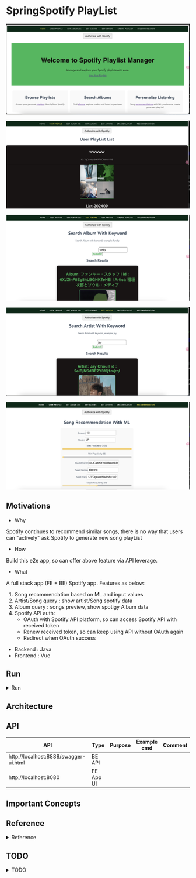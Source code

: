 # SpringSpotify PlayList

<p align="center"><img src ="./doc/pic/spotify_app_1.png"></p>

<p align="center"><img src ="./doc/pic/spotify_app_2.png"></p>

<p align="center"><img src ="./doc/pic/spotify_app_3.png"></p>

<p align="center"><img src ="./doc/pic/spotify_app_4.png"></p>

<p align="center"><img src ="./doc/pic/spotify_app_5.png"></p>

## Motivations

- Why

Spotify continues to recommend similar songs, there is no way that users can "actively" ask Spotify to generate new song playList

- How

Build this e2e app, so can offer above feature via API leverage.


- What

A full stack app (FE + BE) Spotify app. Features as below:
1. Song recommendation based on ML and input values
2. Artist/Song query : show artist/Song spotify data
3. Album query : songs preview, show spotigy Album data
4. Spotify API auth:
	- OAuth with Spotify API platform, so can access Spotify API with received token
	- Renew received token, so can keep using API without OAuth again
	- Redirect when OAuth success

- Backend : Java
- Frontend : Vue

## Run

<details>
<summary>Run</summary>

### Prerequisite

Step 1. Register developer account at [Spotify API platform](https://developer.spotify.com/documentation/web-api)
Step 2. Setup Spotify Api key
	- Update `spotify.clientSecret`, `spotify.clientId` at [application.properties](https://github.com/yennanliu/SpringPlayground/blob/main/springSpotifyPlayList/backend/SpotifyPlayList/src/main/resources/application.properties#L5)
Step 3. update Auth Redirect URL at [Spotify API platform](https://developer.spotify.com/documentation/web-api)
Step 4. update `baseURL` at FE app:
	- https://github.com/yennanliu/SpringPlayground/blob/main/springSpotifyPlayList/frontend/spotify-playlist-ui/src/App.vue#L33
Step 5. update `spotify.redirectURL` at BE app (same as the one setup as step 3):
	- https://github.com/yennanliu/SpringPlayground/blob/main/springSpotifyPlayList/backend/SpotifyPlayList/src/main/resources/application.properties#L6

### Run via Docker
```bash
docker-compose up
```

### Run manually
```bash

#------------------------
# BE
#------------------------
# build
cd springSpotifyPlayList/backend/SpotifyPlayList
mvn package

# run
java -jar target/springSpotifyPlayList-0.0.1-SNAPSHOT.jar


#------------------------
# FE
#------------------------
cd /springSpotifyPlayList/frontend/spotify-playlist-ui
npm run serve
```

- Docker cmd
```bash
#------------------------
# CLEAN DOCKER DATA
#------------------------
docker rm -f $(docker ps -aq)
# Remove all images
docker rmi -f $(docker images -q)
# remove all containers in docker
docker rm -f $(docker ps -a -q)
# remove all images in docker
docker rmi -f $(docker images -q -a)


# remove all docker data
docker system prune

#------------------------
# DOCKER LOGS
#------------------------
# check docker logs

docker logs <container_id>
```

</details>

## Architecture


## API

| API | Type | Purpose | Example cmd | Comment|
| ----- | -------- | ---- | ----- | ---- |
| http://localhost:8888/swagger-ui.html |  BE API | | |
| http://localhost:8080 |  FE App UI | | |


## Important Concepts

## Reference

<details>
<summary>Reference</summary>

- Java client
	- https://github.com/spotify-web-api-java/spotify-web-api-java
- Doc
	- https://spotify-web-api-java.github.io/spotify-web-api-java/

- Libaray
	- https://github.com/spotify-web-api-java/spotify-web-api-java
	- Recommendation
		- https://github.com/spotify-web-api-java/spotify-web-api-java/blob/76d69b152cb17e7b8d7ea56b58f0a9b078774708/examples/data/browse/GetRecommendationsExample.java#L5
		- https://spotify-web-api-java.github.io/spotify-web-api-java/se/michaelthelin/spotify/model_objects/specification/Recommendations.html

- Recommendations API
	- https://developer.spotify.com/documentation/web-api/reference/get-recommendations

- get song feature
	- https://developer.spotify.com/documentation/web-api/reference/get-audio-features

- Code example
	- https://jitpack.io/p/lbengzon/spotify-web-api-java
	- https://github.com/yennanliu/nelson/blob/master/server.js#L88

- Other project
	- https://nelson.glitch.me/#
	- https://github.com/hardikSinghBehl/spotifyApiSpring/tree/master


- ML ref notebook
	- https://github.com/yennanliu/SpringPlayground/blob/main/springSpotifyPlayList/doc/Spotify_ApI_call_demo.ipynb?fbclid=IwAR1ZhL081euAUCeB54kaMMNqCHBN1HnuLLTYpnpjNHAf4MMFW8VkgdP5N1o
	- https://medium.com/@shruti.somankar/building-a-music-recommendation-system-using-spotify-api-and-python-f7418a21fa41


</details>


## TODO

<details>
<summary>TODO</summary>

1. code refactor
	- dep injection : `spotifyApi`
2. integrate with chatGPT
3. CICD
4. UI redesign
5. prepare config for ec2 deployment
	- FE:
		- BASE_URL
	- BE:
	 	- redirect_url
6. fix FE auth_url
</details>